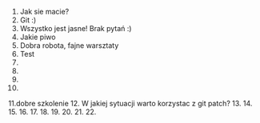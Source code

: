 1. Jak sie macie?
2. Git :)
3. Wszystko jest jasne! Brak pytań :)
4. Jakie piwo
5. Dobra robota, fajne warsztaty
6. Test 
7.
8.
9.
10.
11.dobre szkolenie
12. W jakiej sytuacji warto korzystac z git patch?
13.
14.
15.
16.
17.
18.
19.
20.
21.
22.
